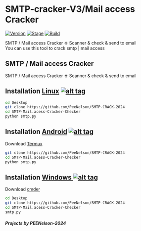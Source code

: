 <h1>SMTP-cracker-V3/Mail access Cracker </h1>
<p><a href="https://github.com/aron-tn/SMTP-Mail.acess-Cracker-Checker"><img src="https://img.shields.io/badge/SMTP%20CRACKER-V3-green.svg" alt="Version" data-canonical-src="https://img.shields.io/badge/Mail%20Access%20CRACKER-V3-red.svg" style="max-width:100%;"></a>
<a href="https://github.com/aron-tn/SMTP-Mail.acess-Cracker-Checker"><img src="https://img.shields.io/badge/Mail%20Access%20CRACKER-V3-red.svg" alt="Stage" data-canonical-src="https://img.shields.io/badge/Mail%20Access%20CRACKER-V3-red.svg" style="max-width:100%;"></a>
<a href="https://github.com/aron-tn/SMTP-Mail.acess-Cracker-Checker"><img src="https://img.shields.io/badge/Supported%20OS-windows%2FLinux%2Fandroid-blue.svg" alt="Build" data-canonical-src="https://img.shields.io/badge/Supported%20OS-windows%2FLinux%2Fandroid-blue.svg" style="max-width:100%;"></a></p>
<p>SMTP / Mail access Cracker ☣ Scanner & check & send to email <br>You can use this tool to crack smtp | mail access</p>

<h2>SMTP / Mail access Cracker</h2>

SMTP / Mail access Cracker ☣ Scanner & check & send to email

## Installation [Linux](https://wikipedia.org/wiki/Linux) [![alt tag](http://icons.iconarchive.com/icons/dakirby309/simply-styled/32/OS-Linux-icon.png)](https://fr.wikipedia.org/wiki/Linux)

```bash
cd Desktop
git clone https://github.com/PeeNelson/SMTP-CRACK-2024
cd SMTP-Mail.acess-Cracker-Checker
python smtp.py
```

## Installation [Android](https://wikipedia.org/wiki/Android) [![alt tag](https://cdn1.iconfinder.com/data/icons/logotypes/32/android-32.png)](https://fr.wikipedia.org/wiki/Android)

Download [Termux](https://play.google.com/store/apps/details?id=com.termux)

```bash
git clone https://github.com/PeeNelson/SMTP-CRACK-2024
cd SMTP-Mail.acess-Cracker-Checker
python smtp.py
```
## Installation [Windows ](https://wikipedia.org/wiki/Microsoft_Windows)[![alt tag](http://icons.iconarchive.com/icons/tatice/cristal-intense/32/Windows-icon.png)](https://fr.wikipedia.org/wiki/Microsoft_Windows)

Download [cmder](https://github.com/cmderdev/cmder/releases/download/v1.3.11/cmder.zip)

```bash
cd Desktop
git clone https://github.com/PeeNelson/SMTP-CRACK-2024
cd SMTP-Mail.acess-Cracker-Checker
smtp.py
```
<h5>Projects by PEENelson-2024<h5/>
